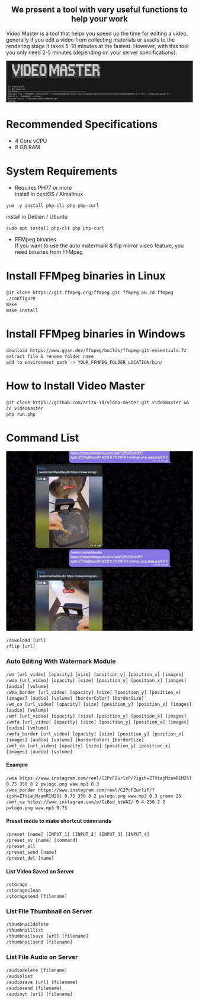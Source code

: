 <h2 align="center">We present a tool with very useful functions to help your work</h2>
Video Master is a tool that helps you speed up the time for editing a video, generally if you edit a video from collecting materials or assets to the rendering stage it takes 5-10 minutes at the fastest. However, with this tool you only need 2-5 minutes (depending on your server specifications).

![Screenshot](files/vdmaster.jpg)
# Recommended Specifications
- 4 Core vCPU
- 8 GB RAM
# System Requirements
- Requires PHP7 or more<br/>
install in centOS / Almalinux
```
yum -y install php-cli php php-curl
```
install in Debian / Ubuntu
```
sudo apt install php-cli php php-curl
```
- FFMpeg binaries<br/>
If you want to use the auto matermark & flip mirror video feature, you need binaries from FFMpeg

# Install FFMpeg binaries in Linux
```
git clone https://git.ffmpeg.org/ffmpeg.git ffmpeg && cd ffmpeg
./configure
make
make install
```

# Install FFMpeg binaries in Windows
```
download https://www.gyan.dev/ffmpeg/builds/ffmpeg-git-essentials.7z
extract file & rename folder name
add to environment path -> YOUR_FFMPEG_FOLDER_LOCATION/bin/
```

# How to Install Video Master
```
git clone https://github.com/arizu-id/video-master.git videomaster && cd videomaster
php run.php
```

# Command List
![Screenshot](files/test.jpg)
```
/download [url]
/flip [url]
```
### Auto Editing With Watermark Module
```
/wm [url_video] [opacity] [size] [position_y] [position_x] [images]
/wma [url_video] [opacity] [size] [position_y] [position_x] [images] [audio] [volume]
/wma_border [url_video] [opacity] [size] [position_y] [position_x] [images] [audio] [volume] [borderColor] [borderSize]
/wm_ca [url_video] [opacity] [size] [position_y] [position_x] [images] [audio] [volume]
/wmf [url_video] [opacity] [size] [position_y] [position_x] [images]
/wmfa [url_video] [opacity] [size] [position_y] [position_x] [images] [audio] [volume]
/wmfa_border [url_video] [opacity] [size] [position_y] [position_x] [images] [audio] [volume] [borderColor] [borderSize]
/wmf_ca [url_video] [opacity] [size] [position_y] [position_x] [images] [audio] [volume]
```
#### Example
```
/wma https://www.instagram.com/reel/C2PcFZurlzP/?igsh=ZTViajMzamR1M25l 0.75 350 8 2 pwlogo.png waw.mp3 0.3
/wma_border https://www.instagram.com/reel/C2PcFZurlzP/?igsh=ZTViajMzamR1M25l 0.75 350 8 2 pwlogo.png waw.mp3 0.3 green 25
/wmf_ca https://www.instagram.com/p/CzBsd_btWAZ/ 0.4 250 2 2 pwlogo.png waw.mp3 0.75
```
#### Preset mode to make shortcut commands
```
/preset [name] [INPUT_1] [INPUT_2] [INPUT_3] [INPUT_4]
/preset_sv [name] [command]
/preset_all
/preset_send [name]
/preset_del [name]
```
#### List Video Saved on Server
```
/storage
/storageclean
/storagesend [filename]
```
### List File Thumbnail on Server
```
/thumbnaildelete
/thumbnaillist
/thumbnailsave [url] [filename]
/thumbnailsend [filename]
```
### List File Audio on Server
```
/audiodelete [filename]
/audiolist
/audiosave [url] [filename]
/audiosend [filename]
/audioyt [url] [filename]
```
